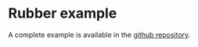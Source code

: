 # Rubber example
A complete example is available in the [github repository](https://github.com/mcrovero/rubber/tree/master/example).
